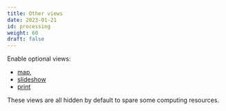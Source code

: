 ```yaml
---
title: Other views
date: 2023-01-21
id: processing
weight: 60
draft: false
---
```


Enable optional views:

* [map](../views/map/),
* [slideshow](../views/slideshow/)
* [print](../views/print/)

These views are all hidden by default to spare some computing resources.
